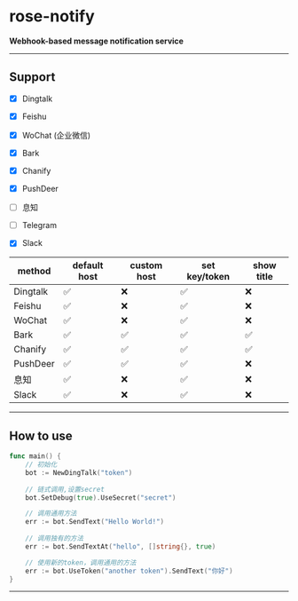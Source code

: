 # rose-notify

**Webhook-based message notification service**

----

## Support

- [x] Dingtalk
- [x] Feishu
- [x] WoChat (企业微信)
- [x] Bark
- [x] Chanify
- [x] PushDeer
- [ ] 息知
- [ ] Telegram
- [x] Slack


| method   | default host | custom host | set key/token | show title |
|----------| --- | -- | --- | --- |
| Dingtalk | ✅ | ❌ | ✅ | ❌ |
| Feishu   | ✅ | ❌ | ✅ | ❌ | 
| WoChat   | ✅ | ❌ | ✅ | ❌ |
| Bark     | ✅ | ✅ | ✅ | ✅ |
| Chanify  | ✅ | ✅ | ✅ | ✅ |
| PushDeer | ✅ | ✅ | ✅ | ❌ |
| 息知       | ✅ | ❌ | ✅ | ❌ |
| Slack    | ✅ | ❌ | ✅ | ❌ |

----

## How to use

```go
func main() {
	// 初始化
	bot := NewDingTalk("token")
	
	// 链式调用,设置secret
	bot.SetDebug(true).UseSecret("secret")

	// 调用通用方法
	err := bot.SendText("Hello World!")
	
	// 调用独有的方法
	err := bot.SendTextAt("hello", []string{}, true)

	// 使用新的token，调用通用的方法
	err := bot.UseToken("another token").SendText("你好")
}
```

----
